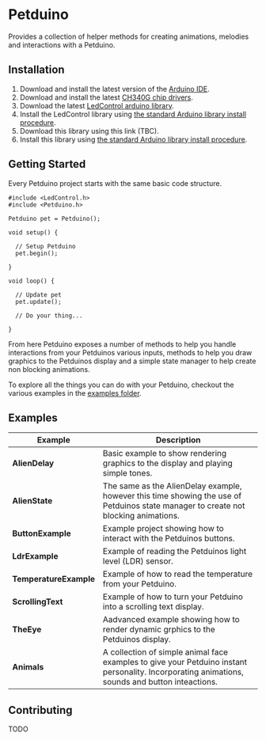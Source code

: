 # Petduino
Provides a collection of helper methods for creating animations, melodies and interactions with a Petduino.

## Installation
1. Download and install the latest version of the [Arduino IDE](http://www.arduino.cc/en/main/software).
2. Download and install the latest [CH340G chip drivers](http://www.wch.cn/downloads.php?name=pro&proid=65).
3. Download the latest [LedControl arduino library](https://github.com/wayoda/LedControl/releases).
4. Install the LedControl library using [the standard Arduino library install procedure](http://www.arduino.cc/en/Guide/Libraries#.UwxndHX5PtY).
5. Download this library using this link (TBC).
6. Install this library using [the standard Arduino library install procedure](http://www.arduino.cc/en/Guide/Libraries#.UwxndHX5PtY).

## Getting Started
Every Petduino project starts with the same basic code structure.

    #include <LedControl.h>
    #include <Petduino.h>

    Petduino pet = Petduino();

    void setup() {

      // Setup Petduino
      pet.begin();

    }

    void loop() {

      // Update pet
      pet.update();

      // Do your thing...

    }

From here Petduino exposes a number of methods to help you handle interactions from your Petduinos various inputs, methods to help you draw graphics to the Petduinos display and a simple state manager to help create non blocking animations.

To explore all the things you can do with your Petduino, checkout the various examples in the [examples folder](https://github.com/circuitbeard/petduino/tree/master/examples).

## Examples
| Example | Description |
| ------- | ----------- |
| **AlienDelay** | Basic example to show rendering graphics to the display and playing simple tones. |
| **AlienState** | The same as the AlienDelay example, however this time showing the use of Petduinos state manager to create not blocking animations. |
| **ButtonExample** | Example project showing how to interact with the Petduinos buttons.  |
| **LdrExample** | Example of reading the Petduinos light level (LDR) sensor. |
| **TemperatureExample** | Example of how to read the temperature from your Petduino. |
| **ScrollingText** | Example of how to turn your Petduino into a scrolling text display. |
| **TheEye** | Aadvanced example showing how to render dynamic grphics to the Petduinos display. |
| **Animals** | A collection of simple animal face examples to give your Petduino instant personality. Incorporating animations, sounds and button inteactions. |

## Contributing
TODO
